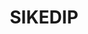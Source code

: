 ---
title: "SIKEDIP"
desc: "Sistem Kelola Daftar Informasi"
logo: /aplikasi-daerah/logo/sikedip.png
eurl: https://sikedip.kalbarprov.go.id/
---